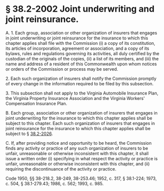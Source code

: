 # § 38.2-2002 Joint underwriting and joint reinsurance.

<p>A. 1. Each group, association or other organization of insurers that engages in joint underwriting or joint reinsurance for the insurance to which this chapter applies shall file with the Commission (i) a copy of its constitution, its articles of incorporation, agreement or association, and a copy of its bylaws, rules and regulations governing its activities, all duly certified by the custodian of the originals of the copies, (ii) a list of its members, and (iii) the name and address of a resident of this Commonwealth upon whom notices or orders of the Commission or process may be served.</p><p>2. Each such organization of insurers shall notify the Commission promptly of every change in the information required to be filed by this subsection.</p><p>3. This subsection shall not apply to the Virginia Automobile Insurance Plan, the Virginia Property Insurance Association and the Virginia Workers' Compensation Insurance Plan.</p><p>B. Each group, association or other organization of insurers that engages in joint underwriting for the insurance to which this chapter applies shall be subject to this chapter. Each such organization of insurers that engages in joint reinsurance for the insurance to which this chapter applies shall be subject to § <a href='http://law.lis.virginia.gov/vacode/38.2-2026/'>38.2-2026</a>.</p><p>C. If, after providing notice and opportunity to be heard, the Commission finds any activity or practice of any such organization of insurers to be unfair, unreasonable or otherwise inconsistent with this chapter, it shall issue a written order (i) specifying in what respect the activity or practice is unfair, unreasonable or otherwise inconsistent with this chapter, and (ii) requiring the discontinuance of the activity or practice.</p><p>Code 1950, §§ 38-218.2, 38-249, 38-253.46; 1952, c. 317, § 38.1-224; 1973, c. 504, § 38.1-279.43; 1986, c. 562; 1993, c. 985.</p>